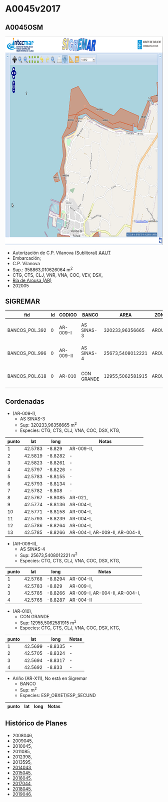 
# A0045v2017

## A0045OSM

<img src="https://raw.githubusercontent.com/galirema/galirema-notas/gh-pages/en/pages/uploads/images/A0045OSM.png" alt="A0045OSM" width="824" height="663">


* Autorización de C.P. Vilanova (Sublitoral) [AAUT](ZonasDeProduccionAAUT.md)
* Embarcación;
* C.P. Vilanova
* Sup.: 358863,010626064 m<sup>2</sup>
* CTG, CTS, CLJ, VNR, VNA, COC, VEV, DSX,
* [Ría de Arousa (AR)](zp-AR.md)
* 202005


## SIGREMAR

|fid|Id|CODIGO|BANCO|AREA|ZONA|CONFRARIA|REXIMEN|MODALIDADE|PROVINCIA|ESP\_OBXET|ESP_SECUND|X|Y
|---|--|------|-----|----|----|---------|-------|----------|---------|---------|----------|-|-|
BANCOS_POL.392|0|AR-009-I|AS SINAS-3|320233,96356665|AROUSA|VILANOVA DE AROUSA|AUTORIZACION|FLOTE|PONTEVEDRA|CTG, CTS, CLJ, VNA, COC, DSX, KTG,|SC|515326.0|4714007.0
BANCOS_POL.996|0|AR-009-II|AS SINAS-4|25673,5408012221|AROUSA|VILANOVA DE AROUSA|AUTORIZACION|FLOTE|PONTEVEDRA|CTG, CTS, CLJ, VNA, COC, DSX, KTG,|SC|514090.0|4713926.0
BANCOS_POL.618|0|AR-010|CON GRANDE|12955,5062581915|AROUSA|VILANOVA DE AROUSA|AUTORIZACION|FLOTE|PONTEVEDRA|CTG, CTS, CLJ, VNA, COC, DSX, KTG,|SC|513740.0|4713052.0





## Cordenadas

* (AR-009-I),
	* AS SINAS-3
	* Sup: 320233,96356665 m<sup>2</sup>
	* Especies: CTG, CTS, CLJ, VNA, COC, DSX, KTG,

|punto|lat|long|Notas|
|-----|---|----|-----|
|1|42.5783|-8.829|AR-009-II,|
|2|42.5819|-8.8282|-|
|3|42.5823|-8.8261|-|
|4|42.5797|-8.8226|-|
|5|42.5783|-8.8155|-|
|6|42.5793|-8.8134|-|
|7|42.5782|-8.808|-|
|8|42.5767|-8.8085|AR-021,|
|9|42.5774|-8.8136|AR-004-I,|
|10|42.5771|-8.8158|AR-004-I,|
|11|42.5793|-8.8239|AR-004-I,|
|12|42.5786|-8.8264|AR-004-I,|
|13|42.5785|-8.8266|AR-004-I, AR-009-II, AR-004-II,|



* (AR-009-II),
	* AS SINAS-4
	* Sup: 25673,5408012221 m<sup>2</sup>
	* Especies: CTG, CTS, CLJ, VNA, COC, DSX, KTG,

|punto|lat|long|Notas|
|-----|---|----|-----|
|1|42.5768|-8.8294|AR-004-II,|
|2|42.5783|-8.829|AR-009-I,|
|3|42.5785|-8.8266|AR-009-I, AR-004-II, AR-004-I,|
|4|42.5765|-8.8287|AR-004-II|



* (AR-010),
	* CON GRANDE
	* Sup: 12955,5062581915 m<sup>2</sup>
	* Especies: CTG, CTS, CLJ, VNA, COC, DSX, KTG,

|punto|lat|long|Notas|
|-----|---|----|-----|
|1|42.5699|-8.8335|-|
|2|42.5705|-8.8324|-|
|3|42.5694|-8.8317|-|
|4|42.5692|-8.833|-|



* Ariño (AR-X11), No está en Sigremar
	* BANCO
	* Sup:  m<sup>2</sup>
	* Especies: ESP\_OBXET/ESP_SECUND

|punto|lat|long|Notas|
|-----|---|----|-----|




## Histórico de Planes


+ 2008046,
+ 2009045,
+ 2010045,
+ 2011085,
+ 2012398,
+ 2013595,
+ [2014043](http://www.galiciamarineira.info/content/pexma2014AAUT043),
+ [2015045](http://www.galiciamarineira.info/content/pexma2015AAUT045),
+ [2016045](http://www.galiciamarineira.info/content/pexma2016AAUT045),
+ [2017044](https://galirema.wikia.org/es/wiki/Pexma2017AAUT044),
+ [2018045](https://galirema.wikia.org/es/wiki/Pexma2018AAUT045),
+ [2019046](https://galirema.wikia.org/es/wiki/Pexma2019AAUT046),




